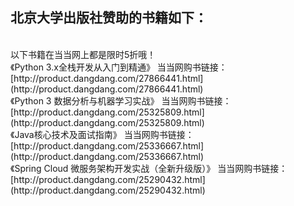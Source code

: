 ## 北京大学出版社赞助的书籍如下：

<br>
以下书籍在当当网上都是限时5折哦！
<br>
《Python 3.x全栈开发从入门到精通》
当当网购书链接：[http://product.dangdang.com/27866441.html](http://product.dangdang.com/27866441.html)

<br>
《Python 3 数据分析与机器学习实战》
当当网购书链接：[http://product.dangdang.com/25325809.html](http://product.dangdang.com/25325809.html)

<br>
《Java核心技术及面试指南》
当当网购书链接：[http://product.dangdang.com/25336667.html](http://product.dangdang.com/25336667.html)	

<br>
《Spring Cloud 微服务架构开发实战（全新升级版）》
当当网购书链接：[http://product.dangdang.com/25290432.html](http://product.dangdang.com/25290432.html)


